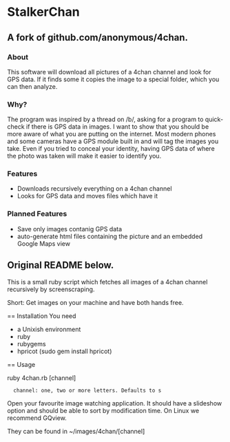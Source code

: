 # StalkerChan

## A fork of github.com/anonymous/4chan.

### About
This software will download all pictures of a 4chan channel and look for GPS data. If it finds some it copies the image to a special folder, which you can then analyze.

### Why?
The program was inspired by a thread on /b/, asking for a program to quick-check if there is GPS data in images. I want to show that you should be more aware of what you are putting on the internet. Most modern phones and some cameras have a GPS module built in and will tag the images you take. Even if you tried to conceal your identity, having GPS data of where the photo was taken will make it easier to identify you.

### Features

- Downloads recursively everything on a 4chan channel
- Looks for GPS data and moves files which have it

### Planned Features

- Save only images contanig GPS data
- auto-generate html files containing the picture and an embedded Google Maps view 


Original README below.
---------------------

This is a small ruby script which fetches all images of a 4chan channel recursively by screenscraping.

Short: Get images on your machine and have both hands free.

== Installation
You need
 * a Unixish environment
 * ruby
 * rubygems
 * hpricot (sudo gem install hpricot)

== Usage

   ruby 4chan.rb [channel]

      channel: one, two or more letters. Defaults to s

Open your favourite image watching application. It should have a slideshow option 
and should be able to sort by modification time. On Linux we recommend GQview.

They can be found in ~/images/4chan/[channel]
